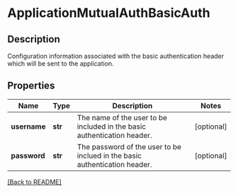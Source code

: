 # ApplicationMutualAuthBasicAuth

## Description

Configuration information associated with the basic authentication header which will be sent to the application.


## Properties

Name | Type | Description | Notes
------------ | ------------- | ------------- | -------------
**username** | **str** | The name of the user to be included in the basic  authentication header.  | [optional] 
**password** | **str** | The password of the user to be inclued in the basic authentication header.  | [optional] 

[[Back to README]](../README.md)



